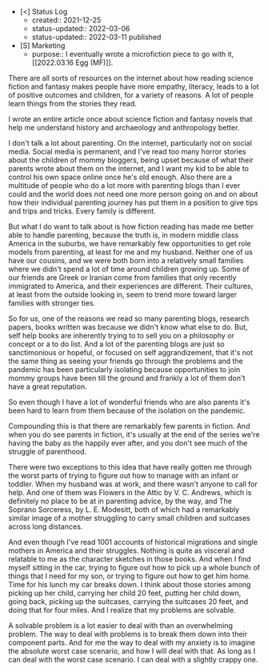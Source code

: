 - [<] Status Log
	- created:: 2021-12-25
	- status-updated:: 2022-03-06
	- status-updated:: 2022-03-11 published
- [S] Marketing
	- purpose:: I eventually wrote a microfiction piece to go with it, [[2022.03.16 Egg (MF)]]. 

There are all sorts of resources on the internet about how reading science fiction and fantasy makes people have more empathy, literacy, leads to a lot of positive outcomes and children, for a variety of reasons. A lot of people learn things from the stories they read.

I wrote an entire article once about science fiction and fantasy novels that help me understand history and archaeology and anthropology better.

I don't talk a lot about parenting. On the internet, particularly not on social media. Social media is permanent, and I've read too many horror stories about the children of mommy bloggers, being upset because of what their parents wrote about them on the internet, and I want my kid to be able to control his own space online once he's old enough. Also there are a multitude of people who do a lot more with parenting blogs than I ever could and the world does not need one more person going on and on about how their individual parenting journey has put them in a position to give tips and trips and tricks. Every family is different. 

But what I do want to talk about is how fiction reading has made me better able to handle parenting, because the truth is, in modern middle class America in the suburbs, we have remarkably few opportunities to get role models from parenting, at least for me and my husband. Neither one of us have our cousins, and we were both born into a relatively small families where we didn't spend a lot of time around children growing up. Some of our friends are Greek or Iranian come from families that only recently immigrated to America, and their experiences are different. Their cultures, at least from the outside looking in, seem to trend more toward larger families with stronger ties. 

So for us, one of the reasons we read so many parenting blogs, research papers, books written was because we didn't know what else to do. But, self help books are inherently trying to to sell you on a philosophy or concept or a to do list. And a lot of the parenting blogs are just so sanctimonious or hopeful, or focused on self aggrandizement, that it's not the same thing as seeing your friends go through the problems and the pandemic has been particularly isolating because opportunities to join mommy groups have been till the ground and frankly a lot of them don't have a great reputation. 

So even though I have a lot of wonderful friends who are also parents it's been hard to learn from them because of the isolation on the pandemic. 

Compounding this is that there are remarkably few parents in fiction. And when you do see parents in fiction, it's usually at the end of the series we're having the baby as the happily ever after, and you don't see much of the struggle of parenthood. 

There were two exceptions to this idea that have really gotten me through the worst parts of trying to figure out how to manage with an infant or toddler. When my husband was at work, and there wasn't anyone to call for help. And one of them was Flowers in the Attic by V. C. Andrews, which is definitely no place to be at in parenting advice, by the way, and The Soprano Sorceress, by L. E. Modesitt, both of which had a remarkably similar image of a mother struggling to carry small children and suitcases across long distances.

And even though I've read 1001 accounts of historical migrations and single mothers in America and their struggles. Nothing is quite as visceral and relatable to me as the character sketches in those books. And when I find myself sitting in the car, trying to figure out how to pick up a whole bunch of things that I need for my son, or trying to figure out how to get him home. Time for his lunch my car breaks down. I think about those stories among picking up her child, carrying her child 20 feet, putting her child down, going back, picking up the suitcases, carrying the suitcases 20 feet, and doing that for four miles. And I realize that my problems are solvable.

A solvable problem is a lot easier to deal with than an overwhelming problem. The way to deal with problems is to break them down into their component parts. And for me the way to deal with my anxiety is to imagine the absolute worst case scenario, and how I will deal with that. As long as I can deal with the worst case scenario. I can deal with a slightly crappy one.

